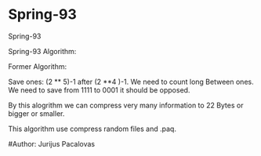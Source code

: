 # Spring-93

Spring-93

Spring-93 Algorithm:

Former Algorithm:

Save ones: (2 ** 5)-1 after (2 **4 )-1. We need to count long Between ones.
We need to save from 1111 to 0001 it should be opposed.

By this alogrithm we can compress very many information to 22 Bytes or bigger or smaller.

This algorithm use compress random files and .paq.

#Author: Jurijus Pacalovas


